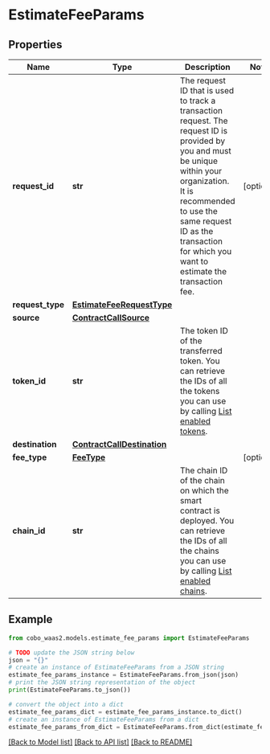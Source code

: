# EstimateFeeParams


## Properties

Name | Type | Description | Notes
------------ | ------------- | ------------- | -------------
**request_id** | **str** | The request ID that is used to track a transaction request. The request ID is provided by you and must be unique within your organization. It is recommended to use the same request ID as the transaction for which you want to estimate the transaction fee. | [optional] 
**request_type** | [**EstimateFeeRequestType**](EstimateFeeRequestType.md) |  | 
**source** | [**ContractCallSource**](ContractCallSource.md) |  | 
**token_id** | **str** | The token ID of the transferred token. You can retrieve the IDs of all the tokens you can use by calling [List enabled tokens](https://www.cobo.com/developers/v2/api-references/wallets/list-enabled-tokens). | 
**destination** | [**ContractCallDestination**](ContractCallDestination.md) |  | 
**fee_type** | [**FeeType**](FeeType.md) |  | [optional] 
**chain_id** | **str** | The chain ID of the chain on which the smart contract is deployed. You can retrieve the IDs of all the chains you can use by calling [List enabled chains](https://www.cobo.com/developers/v2/api-references/wallets/list-enabled-chains). | 

## Example

```python
from cobo_waas2.models.estimate_fee_params import EstimateFeeParams

# TODO update the JSON string below
json = "{}"
# create an instance of EstimateFeeParams from a JSON string
estimate_fee_params_instance = EstimateFeeParams.from_json(json)
# print the JSON string representation of the object
print(EstimateFeeParams.to_json())

# convert the object into a dict
estimate_fee_params_dict = estimate_fee_params_instance.to_dict()
# create an instance of EstimateFeeParams from a dict
estimate_fee_params_from_dict = EstimateFeeParams.from_dict(estimate_fee_params_dict)
```
[[Back to Model list]](../README.md#documentation-for-models) [[Back to API list]](../README.md#documentation-for-api-endpoints) [[Back to README]](../README.md)


